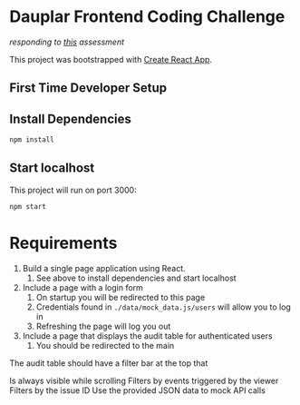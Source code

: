 # Dauplar Frontend Coding Challenge

_responding to [this](https://github.com/Daupler/coding-challenge) assessment_


This project was bootstrapped with [Create React App](https://github.com/facebook/create-react-app).

## First Time Developer Setup

## Install Dependencies 
```bash
npm install
```

## Start localhost

This project will run on port 3000:

```bash
npm start
```

# Requirements
1. Build a single page application using React.
    1. See above to install dependencies and start localhost
2. Include a page with a login form
    1. On startup you will be redirected to this page
    2. Credentials found in `./data/mock_data.js/users` will allow you to log in
    3. Refreshing the page will log you out
3. Include a page that displays the audit table for authenticated users
    1. You should be redirected to the main 

The audit table should have a filter bar at the top that

Is always visible while scrolling
Filters by events triggered by the viewer
Filters by the issue ID
Use the provided JSON data to mock API calls